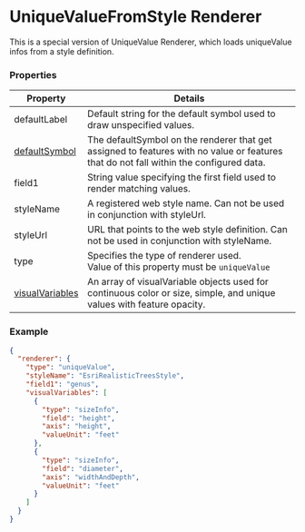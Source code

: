 # UniqueValueFromStyle Renderer

This is a special version of UniqueValue Renderer, which loads uniqueValue infos from a style definition.

### Properties

| Property | Details
| --- | ---
| defaultLabel | Default string for the default symbol used to draw unspecified values.
| [defaultSymbol](symbol3D.md) | The defaultSymbol on the renderer that get assigned to features with no value or features that do not fall within the configured data.
| field1 | String value specifying the first field used to render matching values.
| styleName | A registered web style name. Can not be used in conjunction with styleUrl.
| styleUrl | URL that points to the web style definition. Can not be used in conjunction with styleName.
| type | Specifies the type of renderer used.<br>Value of this property must be `uniqueValue`
| [visualVariables](visualVariable.md) | An array of visualVariable objects used for continuous color or size, simple, and unique values with feature opacity.


### Example

```json
{
  "renderer": {
    "type": "uniqueValue",
    "styleName": "EsriRealisticTreesStyle",
    "field1": "genus",
    "visualVariables": [
      {
        "type": "sizeInfo",
        "field": "height",
        "axis": "height",
        "valueUnit": "feet"
      },
      {
        "type": "sizeInfo",
        "field": "diameter",
        "axis": "widthAndDepth",
        "valueUnit": "feet"
      }
    ]
  }
}
```

